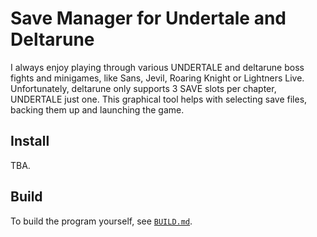 # Save Manager for Undertale and Deltarune

I always enjoy playing through various UNDERTALE and deltarune boss fights and minigames, like Sans, Jevil, Roaring Knight or Lightners Live.
Unfortunately, deltarune only supports 3 SAVE slots per chapter, UNDERTALE just one. This graphical tool helps with selecting save files,
backing them up and launching the game.

## Install

TBA.

## Build

To build the program yourself, see [`BUILD.md`](./BUILD.md).

